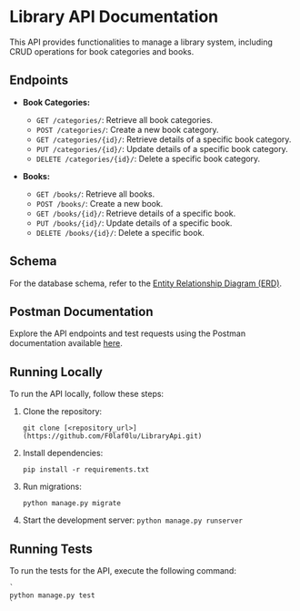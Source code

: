 # Library API Documentation

This API provides functionalities to manage a library system, including CRUD operations for book categories and books.

## Endpoints

- **Book Categories:**
  - `GET /categories/`: Retrieve all book categories.
  - `POST /categories/`: Create a new book category.
  - `GET /categories/{id}/`: Retrieve details of a specific book category.
  - `PUT /categories/{id}/`: Update details of a specific book category.
  - `DELETE /categories/{id}/`: Delete a specific book category.

- **Books:**
  - `GET /books/`: Retrieve all books.
  - `POST /books/`: Create a new book.
  - `GET /books/{id}/`: Retrieve details of a specific book.
  - `PUT /books/{id}/`: Update details of a specific book.
  - `DELETE /books/{id}/`: Delete a specific book.

## Schema

For the database schema, refer to the [Entity Relationship Diagram (ERD)](erd_diagram_link).

## Postman Documentation

Explore the API endpoints and test requests using the Postman documentation available [here](postman_documentation_link).

## Running Locally

To run the API locally, follow these steps:

1. Clone the repository:

    `
    git clone [<repository_url>](https://github.com/F0laf0lu/LibraryApi.git)
    `
2. Install dependencies:

    `
    pip install -r requirements.txt
    `

3. Run migrations:

    `
    python manage.py migrate
    `


4. Start the development server:
    `
    python manage.py runserver
    `

## Running Tests

To run the tests for the API, execute the following command:

    `
    python manage.py test
    `
